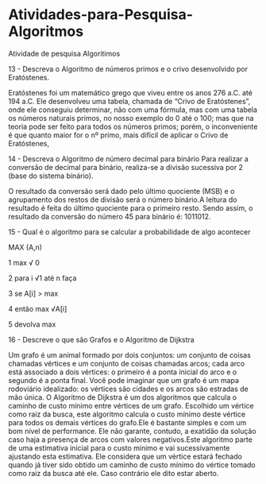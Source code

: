 # Atividades-para-Pesquisa-Algoritmos
Atividade de pesquisa Algoritimos 




13 - Descreva o Algoritmo de números primos e o crivo desenvolvido por Eratóstenes.

Eratóstenes foi um matemático grego que viveu entre os anos 276 a.C. até 194 a.C. Ele desenvolveu uma tabela, chamada de “Crivo de Eratóstenes”, onde ele conseguiu determinar, não com uma fórmula, mas com uma tabela os números naturais primos, no nosso exemplo do 0 até o 100; mas que na teoria pode ser feito para todos os números primos; porém, o inconveniente é que quanto maior for o nº primo, mais difícil de aplicar o Crivo de Eratóstenes,

14 - Descreva o Algoritmo de número decimal para binário Para realizar a conversão de decimal para binário, realiza-se a divisão sucessiva por 2 (base do sistema binário).

O resultado da conversão será dado pelo último quociente (MSB) e o agrupamento dos restos de divisão será o número binário.A leitura do resultado é feita do último quociente para o primeiro resto. Sendo assim, o resultado da conversão do número 45 para binário é: 1011012.

15 - Qual é o algoritmo para se calcular a probabilidade de algo acontecer

MAX (A,n)

1 max √ 0

2 para i √1 até n faça

3 se A[i] > max

4 então max √A[i]

5 devolva max

16 - Descreve o que são Grafos e o Algoritmo de Dijkstra

Um grafo é um animal formado por dois conjuntos: um conjunto de coisas chamadas vértices e um conjunto de coisas chamadas arcos; cada arco está associado a dois vértices: o primeiro é a ponta inicial do arco e o segundo é a ponta final. Você pode imaginar que um grafo é um mapa rodoviário idealizado: os vértices são cidades e os arcos são estradas de mão única. O Algoritmo de Dijkstra é um dos algoritmos que calcula o caminho de custo mínimo entre vértices de um grafo. Escolhido um vértice como raiz da busca, este algoritmo calcula o custo mínimo deste vértice para todos os demais vértices do grafo.Ele é bastante simples e com um bom nível de performance. Ele não garante, contudo, a exatidão da solução caso haja a presença de arcos com valores negativos.Este algoritmo parte de uma estimativa inicial para o custo mínimo e vai sucessivamente ajustando esta estimativa. Ele considera que um vértice estará fechado quando já tiver sido obtido um caminho de custo mínimo do vértice tomado como raiz da busca até ele. Caso contrário ele dito estar aberto.
